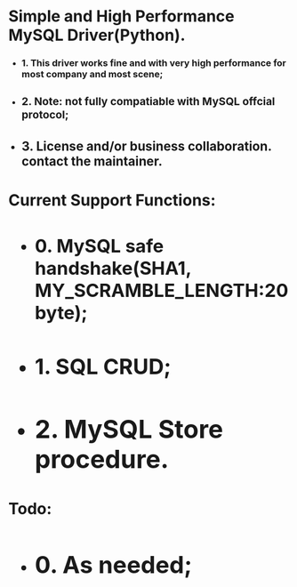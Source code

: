 <h1> Simple and High Performance MySQL Driver(Python). </h1>
<ul>
<li> <h3> 1. This driver works fine and with very high performance for most company and most scene;
<li> <h3> 2. Note: not fully compatiable with MySQL offcial protocol;
<li> <h3> 3. License and/or business collaboration. contact the maintainer.
</ul>
<h1>Current Support Functions:<h1>
<ul>
<li> <h3> 0. MySQL safe handshake(SHA1, MY_SCRAMBLE_LENGTH:20 byte);
<li> <h3> 1. SQL CRUD;
<li> <h3> 2. MySQL Store procedure.
</ul>
<h1>Todo:<h1>
<ul>
<li> <h2> 0. As needed; <h2>
</ul>

